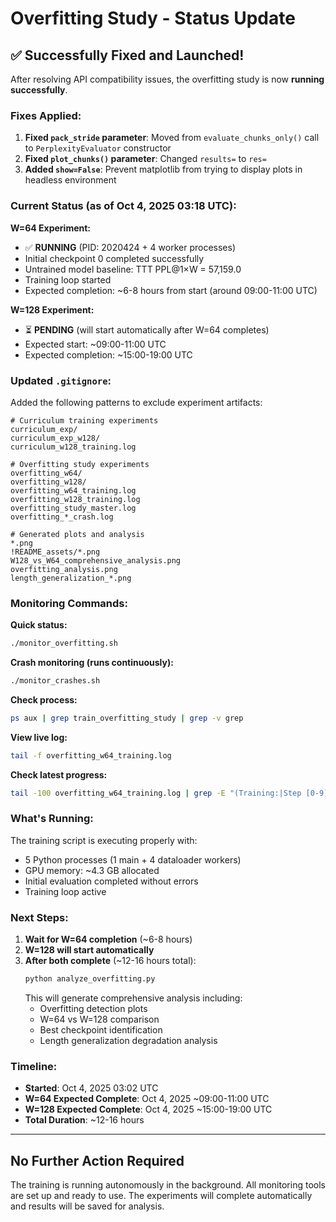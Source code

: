 # Overfitting Study - Status Update

## ✅ Successfully Fixed and Launched!

After resolving API compatibility issues, the overfitting study is now **running successfully**.

### Fixes Applied:
1. **Fixed `pack_stride` parameter**: Moved from `evaluate_chunks_only()` call to `PerplexityEvaluator` constructor
2. **Fixed `plot_chunks()` parameter**: Changed `results=` to `res=` 
3. **Added `show=False`**: Prevent matplotlib from trying to display plots in headless environment

### Current Status (as of Oct 4, 2025 03:18 UTC):

**W=64 Experiment:**
- ✅ **RUNNING** (PID: 2020424 + 4 worker processes)
- Initial checkpoint 0 completed successfully
- Untrained model baseline: TTT PPL@1×W = 57,159.0
- Training loop started
- Expected completion: ~6-8 hours from start (around 09:00-11:00 UTC)

**W=128 Experiment:**
- ⏳ **PENDING** (will start automatically after W=64 completes)
- Expected start: ~09:00-11:00 UTC
- Expected completion: ~15:00-19:00 UTC

### Updated `.gitignore`:

Added the following patterns to exclude experiment artifacts:
```gitignore
# Curriculum training experiments
curriculum_exp/
curriculum_exp_w128/
curriculum_w128_training.log

# Overfitting study experiments
overfitting_w64/
overfitting_w128/
overfitting_w64_training.log
overfitting_w128_training.log
overfitting_study_master.log
overfitting_*_crash.log

# Generated plots and analysis
*.png
!README_assets/*.png
W128_vs_W64_comprehensive_analysis.png
overfitting_analysis.png
length_generalization_*.png
```

### Monitoring Commands:

**Quick status:**
```bash
./monitor_overfitting.sh
```

**Crash monitoring (runs continuously):**
```bash
./monitor_crashes.sh
```

**Check process:**
```bash
ps aux | grep train_overfitting_study | grep -v grep
```

**View live log:**
```bash
tail -f overfitting_w64_training.log
```

**Check latest progress:**
```bash
tail -100 overfitting_w64_training.log | grep -E "(Training:|Step [0-9]+/|Checkpoint)"
```

### What's Running:

The training script is executing properly with:
- 5 Python processes (1 main + 4 dataloader workers)
- GPU memory: ~4.3 GB allocated
- Initial evaluation completed without errors
- Training loop active

### Next Steps:

1. **Wait for W=64 completion** (~6-8 hours)
2. **W=128 will start automatically**
3. **After both complete** (~12-16 hours total):
   ```bash
   python analyze_overfitting.py
   ```
   This will generate comprehensive analysis including:
   - Overfitting detection plots
   - W=64 vs W=128 comparison
   - Best checkpoint identification
   - Length generalization degradation analysis

### Timeline:

- **Started**: Oct 4, 2025 03:02 UTC
- **W=64 Expected Complete**: Oct 4, 2025 ~09:00-11:00 UTC
- **W=128 Expected Complete**: Oct 4, 2025 ~15:00-19:00 UTC
- **Total Duration**: ~12-16 hours

---

## No Further Action Required

The training is running autonomously in the background. All monitoring tools are set up and ready to use. The experiments will complete automatically and results will be saved for analysis.
